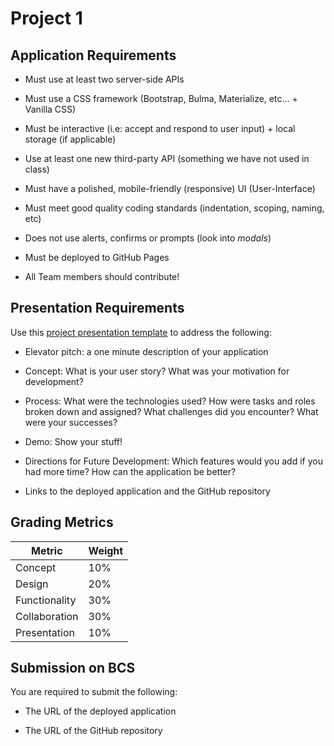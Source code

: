 # Project 1

## Application Requirements

* Must use at least two server-side APIs

* Must use a CSS framework (Bootstrap, Bulma, Materialize, etc... + Vanilla CSS)

* Must be interactive (i.e: accept and respond to user input) + local storage (if applicable)

* Use at least one new third-party API (something we have not used in class)

* Must have a polished, mobile-friendly (responsive) UI (User-Interface)

* Must meet good quality coding standards (indentation, scoping, naming, etc)

* Does not use alerts, confirms or prompts (look into _modals_)

* Must be deployed to GitHub Pages

* All Team members should contribute!


## Presentation Requirements

Use this [project presentation template](https://docs.google.com/presentation/d/1_u8TKy5zW5UlrVQVnyDEZ0unGI2tjQPDEpA0FNuBKAw/edit?usp=sharing) to address the following: 

* Elevator pitch: a one minute description of your application

* Concept: What is your user story? What was your motivation for development?

* Process: What were the technologies used? How were tasks and roles broken down and assigned? What challenges did you encounter? What were your successes?

* Demo: Show your stuff!

* Directions for Future Development: Which features would you add if you had more time? How can the application be better?

* Links to the deployed application and the GitHub repository


## Grading Metrics 

| Metric        | Weight | 
| ---           | ---    |
| Concept       | 10%    |
| Design        | 20%    |
| Functionality | 30%    |
| Collaboration | 30%    |
| Presentation  | 10%    |


## Submission on BCS

You are required to submit the following:

* The URL of the deployed application

* The URL of the GitHub repository
